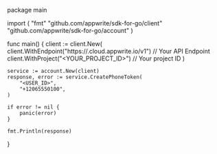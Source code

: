 package main

import (
    "fmt"
    "github.com/appwrite/sdk-for-go/client"
    "github.com/appwrite/sdk-for-go/account"
)

func main() {
    client := client.New(
        client.WithEndpoint("https://<REGION>.cloud.appwrite.io/v1") // Your API Endpoint
        client.WithProject("<YOUR_PROJECT_ID>") // Your project ID
    )

    service := account.New(client)
    response, error := service.CreatePhoneToken(
        "<USER_ID>",
        "+12065550100",
    )

    if error != nil {
        panic(error)
    }

    fmt.Println(response)
}
